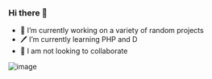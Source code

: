 ### Hi there 👋

- 🔭 I’m currently working on a variety of random projects
- 🖊 I’m currently learning PHP and D
- 👯 I am not looking to collaborate

 ![image](https://user-images.githubusercontent.com/67290867/123552575-70e7f400-d77f-11eb-9fbb-cb56b04f5ae4.png)

